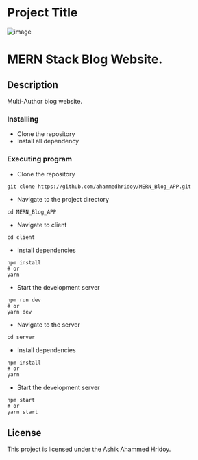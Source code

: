 

# Project Title

![image](https://github.com/ahammedhridoy/MERN_Blog_APP/assets/35147425/ce1f6edd-3bcc-4730-8eb6-6d592a465ed4)

# MERN Stack Blog Website.


## Description

Multi-Author blog website.





### Installing

* Clone the repository
* Install all dependency

### Executing program

* Clone the repository

```
git clone https://github.com/ahammedhridoy/MERN_Blog_APP.git
```
* Navigate to the project directory

```
cd MERN_Blog_APP
```
* Navigate to client

```
cd client
```

* Install dependencies

```
npm install
# or
yarn
```
* Start the development server

```
npm run dev
# or
yarn dev
```

* Navigate to the server

```
cd server
```

* Install dependencies

```
npm install
# or
yarn
```
* Start the development server

```
npm start
# or
yarn start
```

## License

This project is licensed under the Ashik Ahammed Hridoy.


